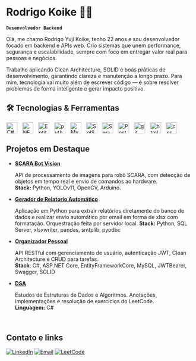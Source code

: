 # Rodrigo Koike 👨‍💻    
**`Desenvolvedor Backend`**

Olá, me chamo Rodrigo Yuji Koike, tenho 22 anos e sou desenvolvedor focado em backend e APIs web. Crio sistemas que unem performance, segurança e escalabilidade, sempre com foco em entregar valor real para pessoas e negócios.

Trabalho aplicando Clean Architecture, SOLID e boas práticas de desenvolvimento, garantindo clareza e manutenção a longo prazo. Para mim, tecnologia vai muito além de escrever código — é sobre resolver problemas de forma inteligente e gerar impacto positivo.


## 🛠️ Tecnologias & Ferramentas<br>

<img 
    src="https://cdn.jsdelivr.net/gh/devicons/devicon@latest/icons/csharp/csharp-original.svg"
    align= "left"
    alt= "C#"
    title= "C#"
    width= "30px"
    style= "padding-right: 10px"
/>
<img 
    src="https://cdn.jsdelivr.net/gh/devicons/devicon@latest/icons/dotnetcore/dotnetcore-original.svg"
    align= "left"
    alt= ".NET"
    title= ".NET"
    width= "30px"
    style= "padding-right: 10px"
/>
<img 
    src="https://cdn.jsdelivr.net/gh/devicons/devicon@latest/icons/entityframeworkcore/entityframeworkcore-original.svg"
    align= "left"
    alt= "EntityFrameworkCore"
    title= "EntityFrameworkCore"
    width= "30px"
    style= "padding-right: 10px"
/>
<img 
    src="https://cdn.jsdelivr.net/gh/devicons/devicon@latest/icons/python/python-original.svg"
    align= "left"
    alt= "python"
    title= "python"
    width= "30px"
    style= "padding-right: 10px"
/>
          
<img 
    src="https://cdn.jsdelivr.net/gh/devicons/devicon@latest/icons/mysql/mysql-original.svg"
    align= "left"
    alt= "MySql"
    title= "MySql"
    width= "30px"
    style= "padding-right: 10px"
/>
<img 
    src="https://cdn.jsdelivr.net/gh/devicons/devicon@latest/icons/microsoftsqlserver/microsoftsqlserver-original.svg"
    align = "left"
    alt= "SqlServer"
    title= "SqlServer"
    width= "30px"
    style= "padding-right: 10px"
/>

<img 
    src="https://cdn.jsdelivr.net/gh/devicons/devicon@latest/icons/swagger/swagger-plain-wordmark.svg"
    align = "left"
    alt= "Swagger"
    title= "Swagger"
    width= "30px"
    style= "padding-right: 10px"    
/>

<img 
    src="https://cdn.jsdelivr.net/gh/devicons/devicon@latest/icons/postman/postman-original.svg"
    align = "left"
    alt= "Postman"
    title= "Postman"
    width= "30px"
    style= "padding-right: 10px"       
/>
<img 
    src="https://cdn.jsdelivr.net/gh/devicons/devicon@latest/icons/git/git-original.svg"
    align = "left"
    alt= "git"
    title= "git"
    width= "30px"
    style= "padding-right: 10px"   
/>
<img 
    src="https://cdn.jsdelivr.net/gh/devicons/devicon@latest/icons/html5/html5-original.svg" 
    align = "left"
    alt= "html"
    title= "html"
    width= "30px"
    style= "padding-right: 10px"
/>
    
<img 
    src="https://cdn.jsdelivr.net/gh/devicons/devicon@latest/icons/css3/css3-original.svg"
    align = "left"
    alt= "css"
    title= "css"
    width= "30px"
    style= "padding-right: 10px"
/>
<br clear="left"/>

## Projetos em Destaque
- **[SCARA Bot Vision](https://github.com/rodrigoyuji22/scarabot_vision)**
  
    API de processamento de imagens para robô SCARA, com detecção de objetos em tempo real e envio de comandos ao hardware.  
    **Stack:** Python, YOLOv11, OpenCV, Arduino.
  
- **[Gerador de Relatorio Automático](https://github.com/rodrigoyuji22/report_automation)**

    Aplicação em Python para extrair relatórios diretamente do banco de dados e realizar envio automático por email em forma de xlsx com formatação. Orquestração feita por servidor local.
    **Stack:** Python, SQL Server, xlsxwriter, pandas, smtplib, pyodbc

- **[Organizador Pessoal](https://github.com/rodrigoyuji22/NewAPI)**

    API RESTful com gerenciamento de usuário, autenticação JWT, Clean Architecture e CRUD para tarefas. <br>
    **Stack**: C#, ASP.NET Core, EntityFrameworkCore, MySQL, JWTBearer, Swagger, SOLID  

- **[DSA](https://github.com/rodrigoyuji22/DSA)**
  
    Estudos de Estruturas de Dados e Algoritmos. Anotações, implementações e resolução de exercícios do LeetCode.    
    **Linguagem:** C#

<br>

## Contato e links
[![LinkedIn](https://img.shields.io/badge/-LinkedIn-0A66C2?logo=linkedin&logoColor=white&style=for-the-badge)](https://www.linkedin.com/in/rodrigo-koike-83018a2b4/)
[![Email](https://img.shields.io/badge/-Email-D14836?logo=gmail&logoColor=white&style=for-the-badge)](mailto:rodrigoyujikoike@gmail.com)
[![LeetCode](https://img.shields.io/badge/LeetCode-000000?style=for-the-badge&logo=LeetCode&logoColor=)](https://leetcode.com/u/Xti4ojleQH/)




          
          
          
          
          
          
          
          
          
          

